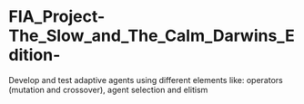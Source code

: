 # FIA_Project-The_Slow_and_The_Calm_Darwins_Edition-
Develop and test adaptive agents using different elements like: operators (mutation and crossover), agent selection and elitism
